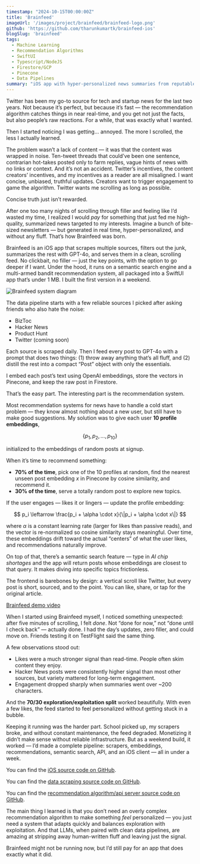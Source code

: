 ```yaml
---
timestamp: "2024-10-15T00:00:00Z"
title: 'Brainfeed'
imageUrl: '/images/project/brainfeed/brainfeed-logo.png'
github: 'https://github.com/tharunkumartk/brainfeed-ios'
blogSlug: 'brainfeed'
tags:
  - Machine Learning
  - Recommendation Algorithms
  - SwiftUI
  - Typescript/NodeJS
  - Firestore/GCP
  - Pinecone
  - Data Pipelines
summary: "iOS app with hyper-personalized news summaries from reputable sources powered by a multi-armed bandit recommendation system. It's on TestFlight!"
---
```

Twitter has been my go-to source for tech and startup news for the last two years. Not because it’s perfect, but because it’s fast — the recommendation algorithm catches things in near real-time, and you get not just the facts, but also people’s raw reactions. For a while, that was exactly what I wanted.

Then I started noticing I was getting… annoyed.
The more I scrolled, the less I actually learned.

The problem wasn’t a lack of content — it was that the content was wrapped in noise. Ten-tweet threads that could’ve been one sentence, contrarian hot-takes posted only to farm replies, vague hints of news with no links or context. And it’s not an accident. Twitter’s incentives, the content creators’ incentives, and my incentives as a reader are all misaligned. I want concise, unbiased, truthful updates. Creators want to trigger engagement to game the algorithm. Twitter wants me scrolling as long as possible.

Concise truth just isn’t rewarded.

After one too many nights of scrolling through filler and feeling like I’d wasted my time, I realized I would *pay* for something that just fed me high-quality, summarized news targeted to my interests. Imagine a bunch of bite-sized newsletters — but generated in real time, hyper-personalized, and without any fluff. That’s how Brainfeed was born.

Brainfeed is an iOS app that scrapes multiple sources, filters out the junk, summarizes the rest with GPT-4o, and serves them in a clean, scrolling feed. No clickbait, no filler — just the key points, with the option to go deeper if I want. Under the hood, it runs on a semantic search engine and a multi-armed bandit recommendation system, all packaged into a SwiftUI app that’s under 1 MB. I built the first version in a weekend.

![Brainfeed system diagram](/images/project/brainfeed/brainfeed-sys-diagram.png)


The data pipeline starts with a few reliable sources I picked after asking friends who also hate the noise:

* BizToc
* Hacker News
* Product Hunt
* Twitter (coming soon)

Each source is scraped daily. Then I feed every post to GPT-4o with a prompt that does two things:
(1) throw away anything that’s all fluff, and
(2) distill the rest into a compact “Post” object with only the essentials.

I embed each post’s text using OpenAI embeddings, store the vectors in Pinecone, and keep the raw post in Firestore.

That’s the easy part. The interesting part is the recommendation system.

Most recommendation systems for news have to handle a cold start problem — they know almost nothing about a new user, but still have to make good suggestions. My solution was to give each user **10 profile embeddings**,

$$
\{p_1, p_2, \dots, p_{10}\}
$$

initialized to the embeddings of random posts at signup.

When it’s time to recommend something:

* **70% of the time**, pick one of the 10 profiles at random, find the nearest unseen post embedding $x$ in Pinecone by cosine similarity, and recommend it.
* **30% of the time**, serve a totally random post to explore new topics.

If the user engages — likes it or lingers — update the profile embedding:

$$
p_i \leftarrow \frac{p_i + \alpha \cdot x}{\|p_i + \alpha \cdot x\|}
$$

where $\alpha$ is a constant learning rate (larger for likes than passive reads), and the vector is re-normalized so cosine similarity stays meaningful. Over time, these embeddings drift toward the actual “centers” of what the user likes, and recommendations naturally improve.

On top of that, there’s a semantic search feature — type in *AI chip shortages* and the app will return posts whose embeddings are closest to that query. It makes diving into specific topics frictionless.

The frontend is barebones by design: a vertical scroll like Twitter, but every post is short, sourced, and to the point. You can like, share, or tap for the original article.

[Brainfeed demo video](https://ydfksaipdlqazgcsrdlm.supabase.co/storage/v1/object/public/demo-videos/brainfeed-demo.mp4)


When I started using Brainfeed myself, I noticed something unexpected: after five minutes of scrolling, I felt *done*. Not “done for now,” not “done until I check back” — actually done. I had the day’s updates, zero filler, and could move on. Friends testing it on TestFlight said the same thing.

A few observations stood out:

* Likes were a much stronger signal than read-time. People often skim content they enjoy.
* Hacker News posts were consistently higher signal than most other sources, but variety mattered for long-term engagement.
* Engagement dropped sharply when summaries went over \~200 characters.

And the **70/30 exploration/exploitation split** worked beautifully. With even a few likes, the feed started to feel personalized without getting stuck in a bubble.

Keeping it running was the harder part. School picked up, my scrapers broke, and without constant maintenance, the feed degraded. Monetizing it didn’t make sense without reliable infrastructure. But as a weekend build, it worked — I’d made a complete pipeline: scrapers, embeddings, recommendations, semantic search, API, and an iOS client — all in under a week.

You can find the [iOS source code on GitHub](https://github.com/tharunkumartk/brainfeed-ios).

You can find the [data scraping source code on GitHub](https://github.com/tharunkumartk/brainfeed-scraper).

You can find the [recommendation algorithm/api server source code on GitHub](https://github.com/tharunkumartk/brainfeed-api-server).

The main thing I learned is that you don’t need an overly complex recommendation algorithm to make something *feel* personalized — you just need a system that adapts quickly and balances exploration with exploitation. And that LLMs, when paired with clean data pipelines, are amazing at stripping away human-written fluff and leaving just the signal.

Brainfeed might not be running now, but I’d still pay for an app that does exactly what it did.